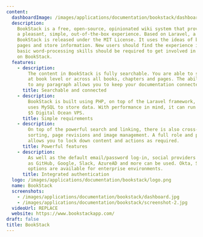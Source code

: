 ```yaml
---
content:
  dashboardImage: /images/applications/documentation/bookstack/dashboard.jpg
  description:
    BookStack is a free, open-source, opinionated wiki system that provides
    a pleasant, simple, out-of-the-box experience. Based on Laravel, a PHP framework,
    BookStack is released under the MIT License. It uses the ideas of books to organize
    pages and store information. New users should find the experience intuitive. Only
    basic word-processing skills should be required to get involved in creating content
    on BookStack.
  features:
    - description:
        The content in BookStack is fully searchable. You are able to search
        at book level or across all books, chapters and pages. The ability to link directly
        to any paragraph allows you to keep your documentation connected.
      title: Searchable and connected
    - description:
        BookStack is built using PHP, on top of the Laravel framework, and
        uses MySQL to store data. With performance in mind, it can run happily on a
        $5 Digital Ocean VPS.
      title: Simple requirements
    - description:
        On top of the powerful search and linking, there is also cross-book
        sorting, page revisions and image management. A full role and permission system
        allows you to lock down content and actions as required.
      title: Powerful features
    - description:
        As well as the default email/password log-in, social providers such
        as GitHub, Google, Slack, AzureAD and more can be used. Okta, SAML2 and LDAP
        options are available for enterprise environments.
      title: Integrated authentication
  logo: /images/applications/documentation/bookstack/logo.png
  name: BookStack
  screenshots:
    - /images/applications/documentation/bookstack/dashboard.jpg
    - /images/applications/documentation/bookstack/screenshot-2.jpg
  videoUrl: REPLACE
  website: https://www.bookstackapp.com/
draft: false
title: BookStack
---
```

